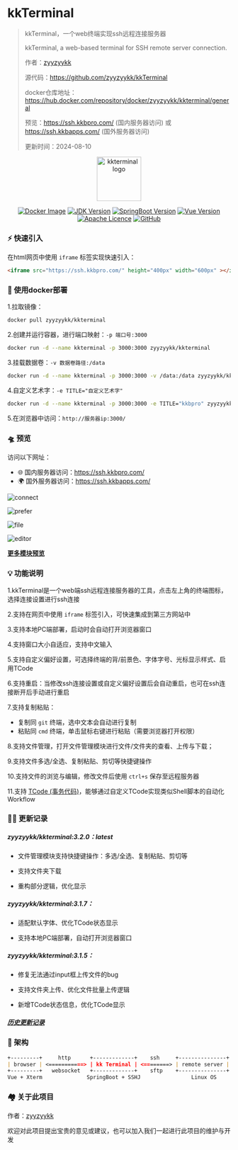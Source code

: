 # kkTerminal

> kkTerminal，一个web终端实现ssh远程连接服务器
>
> kkTerminal, a web-based terminal for SSH remote server connection.
>
> 作者：[zyyzyykk](https://github.com/zyyzyykk/)
>
> 源代码：https://github.com/zyyzyykk/kkTerminal
>
> docker仓库地址：https://hub.docker.com/repository/docker/zyyzyykk/kkterminal/general
>
> 预览：https://ssh.kkbpro.com/	(国内服务器访问)	或	https://ssh.kkbapps.com/	(国外服务器访问)
>
> 更新时间：2024-08-10
>

<p align="center"><a href="https://ssh.kkbpro.com/" target="_blank" rel="noopener noreferrer"><img width="100" src="https://img.kkbapps.com/logo/terminal.png" alt="kkterminal logo"></a></p>

<p align="center">
  <a href="https://hub.docker.com/repository/docker/zyyzyykk/kkterminal/general"><img src="https://img.shields.io/badge/docker_pull-140+-blue" alt="Docker Image"></a>
  <a href="https://www.oracle.com/cn/java/technologies/downloads/#java8-windows"><img src="https://img.shields.io/badge/jdk-1.8-orange" alt="JDK Version"></a>
  <a href="https://spring.io/projects/spring-boot"><img src="https://img.shields.io/badge/springboot-2.7.15-green?color=6db33f" alt="SpringBoot Version"></a>
  <a href="https://cn.vuejs.org/"><img src="https://img.shields.io/badge/vue-3.x-green?color=42b883" alt="Vue Version"></a>
  <a href="https://www.apache.org/licenses/"><img src="https://img.shields.io/badge/licence-Apache-red" alt="Apache Licence"></a>
  <a href="https://github.com/zyyzyykk/kkTerminal"><img src="https://img.shields.io/badge/gitHub_star-10+-yellow" alt="GitHub"></a>
</p>



### **⚡** 快速引入

在html网页中使用 `iframe` 标签实现快速引入：

```html
<iframe src="https://ssh.kkbpro.com/" height="400px" width="600px" ></iframe>
```

### 💪 使用docker部署

1.拉取镜像：

```bash
docker pull zyyzyykk/kkterminal
```

2.创建并运行容器，进行端口映射：`-p 端口号:3000`

```bash
docker run -d --name kkterminal -p 3000:3000 zyyzyykk/kkterminal
```

3.挂载数据卷：`-v 数据卷路径:/data`

```bash
docker run -d --name kkterminal -p 3000:3000 -v /data:/data zyyzyykk/kkterminal
```

4.自定义艺术字：`-e TITLE="自定义艺术字"`

```bash
docker run -d --name kkterminal -p 3000:3000 -e TITLE="kkbpro" zyyzyykk/kkterminal
```

5.在浏览器中访问：`http://服务器ip:3000/`

### 🛸 预览

访问以下网址：

- 🌐 国内服务器访问：https://ssh.kkbpro.com/
- 🌍 国外服务器访问：https://ssh.kkbapps.com/

![connect](https://img.kkbapps.com/terminal/3.1.7-1.png)

![prefer](https://img.kkbapps.com/terminal/315-2.png)

![file](https://img.kkbapps.com/terminal/3.2.0-3.png)

![editor](https://img.kkbapps.com/terminal/3.1.2-4.png)

[**更多模块预览**](./MODULE.md)

### 💡 功能说明

1.kkTerminal是一个web端ssh远程连接服务器的工具，点击左上角的终端图标，选择连接设置进行ssh连接

2.支持在网页中使用 `iframe` 标签引入，可快速集成到第三方网站中

3.支持本地PC端部署，启动时会自动打开浏览器窗口

4.支持窗口大小自适应，支持中文输入

5.支持自定义偏好设置，可选择终端的背/前景色、字体字号、光标显示样式、启用TCode

6.支持重启：当修改ssh连接设置或自定义偏好设置后会自动重启，也可在ssh连接断开后手动进行重启

7.支持复制粘贴：

- 复制同 `git` 终端，选中文本会自动进行复制
- 粘贴同 `cmd` 终端，单击鼠标右键进行粘贴（需要浏览器打开权限）

8.支持文件管理，打开文件管理模块进行文件/文件夹的查看、上传与下载；

9.支持文件多选/全选、复制粘贴、剪切等快捷键操作

10.支持文件的浏览与编辑，修改文件后使用 `ctrl+s` 保存至远程服务器

11.支持 [TCode (事务代码)](./TCODE.md)，能够通过自定义TCode实现类似Shell脚本的自动化Workflow

### 👨‍💻 更新记录

##### zyyzyykk/kkterminal:3.2.0：latest

- 文件管理模块支持快捷键操作：多选/全选、复制粘贴、剪切等

- 支持文件夹下载

- 重构部分逻辑，优化显示

##### zyyzyykk/kkterminal:3.1.7：

- 适配默认字体、优化TCode状态显示

- 支持本地PC端部署，自动打开浏览器窗口

##### zyyzyykk/kkterminal:3.1.5：

- 修复无法通过input框上传文件的bug

- 支持文件夹上传、优化文件批量上传逻辑
- 新增TCode状态信息，优化TCode显示

##### [历史更新记录](./UPDATE.md)

### 🧬 架构

```markdown
+---------+     http      +-------------+    ssh     +---------------+
| browser | <===========> | kk Terminal | <========> | remote server |
+---------+   websocket   +-------------+    sftp    +---------------+
Vue + Xterm              SpringBoot + SSHJ                Linux OS    
```

### 🏘️ 关于此项目

作者：[zyyzyykk](https://github.com/zyyzyykk/)

欢迎对此项目提出宝贵的意见或建议，也可以加入我们一起进行此项目的维护与开发
